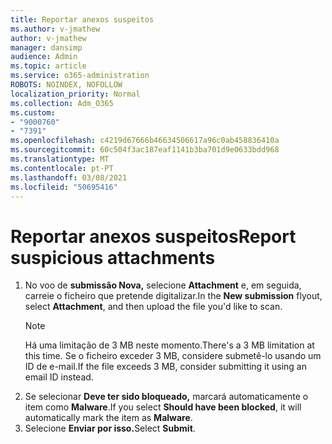```yaml
---
title: Reportar anexos suspeitos
ms.author: v-jmathew
author: v-jmathew
manager: dansimp
audience: Admin
ms.topic: article
ms.service: o365-administration
ROBOTS: NOINDEX, NOFOLLOW
localization_priority: Normal
ms.collection: Adm_O365
ms.custom:
- "9000760"
- "7391"
ms.openlocfilehash: c4219d67666b46634506617a96c0ab458836410a
ms.sourcegitcommit: 60c504f3ac187eaf1141b3ba701d9e0633bdd968
ms.translationtype: MT
ms.contentlocale: pt-PT
ms.lasthandoff: 03/08/2021
ms.locfileid: "50695416"
---
```

# <a name="report-suspicious-attachments"></a><span data-ttu-id="50d40-102">Reportar anexos suspeitos</span><span class="sxs-lookup"><span data-stu-id="50d40-102">Report suspicious attachments</span></span>

1. <span data-ttu-id="50d40-103">No voo de **submissão Nova,** selecione **Attachment** e, em seguida, carreie o ficheiro que pretende digitalizar.</span><span class="sxs-lookup"><span data-stu-id="50d40-103">In the **New submission** flyout, select **Attachment**, and then upload the file you'd like to scan.</span></span>
    > [!NOTE]
    > <span data-ttu-id="50d40-104">Há uma limitação de 3 MB neste momento.</span><span class="sxs-lookup"><span data-stu-id="50d40-104">There's a 3 MB limitation at this time.</span></span> <span data-ttu-id="50d40-105">Se o ficheiro exceder 3 MB, considere submetê-lo usando um ID de e-mail.</span><span class="sxs-lookup"><span data-stu-id="50d40-105">If the file exceeds 3 MB, consider submitting it using an email ID instead.</span></span>
2. <span data-ttu-id="50d40-106">Se selecionar **Deve ter sido bloqueado,** marcará automaticamente o item como **Malware**.</span><span class="sxs-lookup"><span data-stu-id="50d40-106">If you select **Should have been blocked**, it will automatically mark the item as **Malware**.</span></span>
3. <span data-ttu-id="50d40-107">Selecione **Enviar por isso.**</span><span class="sxs-lookup"><span data-stu-id="50d40-107">Select **Submit**.</span></span>
